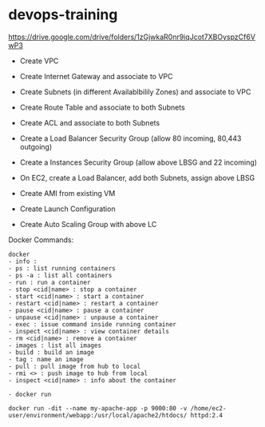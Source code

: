 # devops-training

https://drive.google.com/drive/folders/1zGjwkaR0nr9iqJcot7XBOyspzCf6VwP3

- Create VPC
- Create Internet Gateway and associate to VPC
- Create Subnets (in different Availablbilily Zones) and associate to VPC
- Create Route Table and associate to both Subnets
- Create ACL and associate to both Subnets
- Create a Load Balancer Security Group (allow 80 incoming, 80,443 outgoing)
- Create a Instances Security Group (allow above LBSG and 22 incoming)
- On EC2, create a Load Balancer, add both Subnets, assign above LBSG

- Create AMI from existing VM
- Create Launch Configuration
- Create Auto Scaling Group with above LC

Docker Commands:

```
docker
- info : 
- ps : list running containers
- ps -a : list all containers
- run : run a container
- stop <cid|name> : stop a container
- start <cid|name> : start a container
- restart <cid|name> : restart a container
- pause <cid|name> : pause a container
- unpause <cid|name> : unpause a container
- exec : issue command inside running container
- inspect <cid|name> : view container details
- rm <cid|name> : remove a container
- images : list all images
- build : build an image
- tag : name an image
- pull : pull image from hub to local
- rmi <> : push image to hub from local
- inspect <cid|name> : info about the container

- docker run

docker run -dit --name my-apache-app -p 9000:80 -v /home/ec2-user/environment/webapp:/usr/local/apache2/htdocs/ httpd:2.4
```
